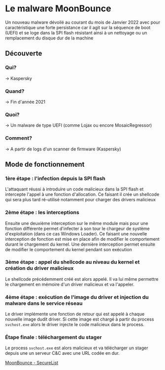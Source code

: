 # Le malware MoonBounce
Un nouveau malware dévoilé au courant du mois de Janvier 2022 avec pour caractéristique une forte persistance
car il agit sur la séquence de boot (UEFI) et se loge dans la SPI flash résistant ainsi à un nettoyage ou un remplacement du disque dur de la machine
## Découverte
<!-- Qui? -->
### Qui?
-> Kaspersky

<!-- Quand? -->
### Quand?
-> Fin d'année 2021

<!-- Quoi? -->
### Quoi?
-> Un malware de type UEFI (comme Lojax ou encore MosaicRegressor)

<!-- Comment? -->
### Comment?
-> A partir de logs d'un scanner de firmware (Kaspersky)

## Mode de fonctionnement
### 1ère étape : l'infection depuis la SPI flash
L'attaquant réussi à introduire un code malicieux dans la SPI flash et intercepte l'appel à une fonction d'allocation.
Ce faisant il crée un shellcode qui sera plus tard ré-utilisé notamment pour charger des drivers malicieux
### 2ème étape : les interceptions
Ensuite une deuxième interception sur le même module mais pour une fonction différente permet d'infecter à son tour le chargeur de système d'exploitation (dans ce cas Windows Loader).
Ce faisant une nouvelle interception de fonction est mise en place afin de modifier le comportement durant le chargement du kernel.
Une dernière interception permet ensuite de modifier le comportement du kernel pendant son exécution
### 3ème étape : appel du shellcode au niveau du kernel et création du driver malicieux
Le shellcode précédemment créé est alors appelé. Il va lui même permettre le chargement en mémoire d'un driver malicieux
et va l'appeler.
### 4ème étape : exécution de l'image du driver et injection du malware dans le service réseau
Le driver implémente une fonction de retour qui est appelé à chaque nouvelle image dudit driver.
Si cette image est chargé à partir du process `svchost.exe` alors le driver injecte le code malicieux dans le process.
### Étape finale : téléchargement du stager
Le process `svchost.exe` est alors malicieux et va télécharger un stager depuis une un serveur C&C avec une URL codée en dur.

<!-- Links -->
[MoonBounce - SecureList](https://securelist.com/moonbounce-the-dark-side-of-uefi-firmware/105468/)
